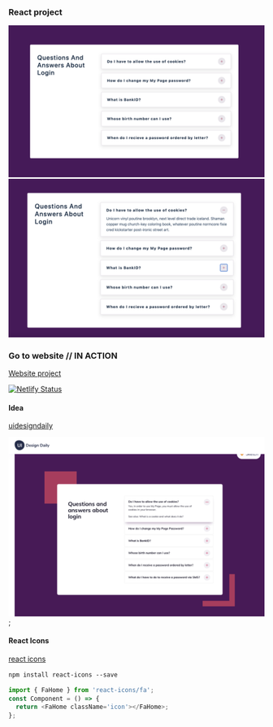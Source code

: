 ### React project

![screenshot](images/accordion-1.png)
![screenshot](images/accordion-2.png)

### Go to website // IN ACTION

[Website project](https://simple-accordion-react-js.netlify.app/)

[![Netlify Status](https://api.netlify.com/api/v1/badges/d4934809-f11e-433b-b0ba-22ae23b8de65/deploy-status)](https://app.netlify.com/sites/simple-accordion-react-js/deploys)

#### Idea

[uidesigndaily](https://uidesigndaily.com/posts/sketch-accordion-website-day-1175)

![](./idea.png);

#### React Icons

[react icons](https://react-icons.github.io/react-icons/)

```
npm install react-icons --save
```

```javascript
import { FaHome } from 'react-icons/fa';
const Component = () => {
  return <FaHome className='icon'></FaHome>;
};
```
